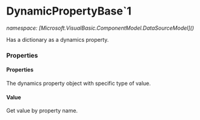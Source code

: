 ﻿# DynamicPropertyBase`1
_namespace: [Microsoft.VisualBasic.ComponentModel.DataSourceModel](<a href="#" onClick="load('/docs/Microsoft.VisualBasic.ComponentModel.DataSourceModel/index.md')"></a>)_

Has a dictionary as a dynamics property.




### Properties

#### Properties
The dynamics property object with specific type of value.
#### Value
Get value by property name.
